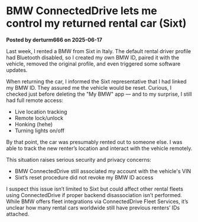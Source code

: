 # BMW ConnectedDrive lets me control my returned rental car (Sixt)

**Posted by derturm666 on 2025-06-17**

Last week, I rented a BMW from Sixt in Italy. The default rental driver profile had Bluetooth disabled, so I created my own BMW ID, paired it with the vehicle, removed the original profile, and even triggered some software updates.

When returning the car, I informed the Sixt representative that I had linked my BMW ID. They assured me the vehicle would be reset. Curious, I checked just before deleting the "My BMW" app — and to my surprise, I still had full remote access:

- Live location tracking  
- Remote lock/unlock  
- Honking (hehe)  
- Turning lights on/off  

By that point, the car was presumably rented out to someone else. I was able to track the new renter’s location and interact with the vehicle remotely.

This situation raises serious security and privacy concerns:
- BMW ConnectedDrive still associated my account with the vehicle's VIN  
- Sixt’s reset procedure did not revoke my BMW ID access  

I suspect this issue isn’t limited to Sixt but could affect other rental fleets using ConnectedDrive if proper backend disassociation isn’t performed. While BMW offers fleet integrations via ConnectedDrive Fleet Services, it’s unclear how many rental cars worldwide still have previous renters’ IDs attached.